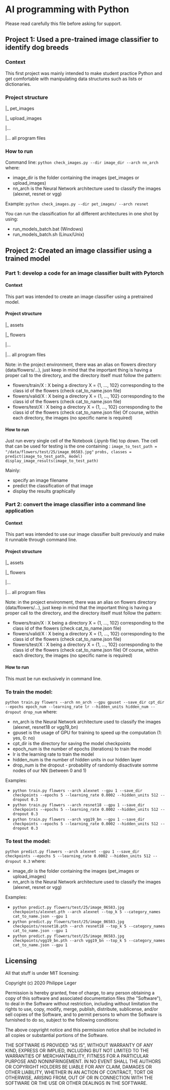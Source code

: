# AI programming with Python

Please read carefully this file before asking for support.

## Project 1: Used a pre-trained image classifier to identify dog breeds
  
### Context

This first project was mainly intended to make student practice Python and get comfortable with manipulating data structures such as lists or dictionaries.

### Project structure

|_ pet_images

|_ upload_images

|...

|... all program files

### How to run

Command line:
`python check_images.py --dir image_dir --arch nn_arch`
where:
* image_dir is the folder containing the images (pet_images or upload_images)
* nn_arch is the Neural Network architecture used to classify the images (alexnet, resnet or vgg)

Example:
`python check_images.py --dir pet_images/ --arch resnet`

You can run the classification for all different architectures  in one shot by using:
* run_models_batch.bat (Windows)
* run_models_batch.sh (Linux/Unix)

## Project 2: Created an image classifier using a trained model

### Part 1: develop a code for an image classifier built with Pytorch

#### Context

This part was intended to create an image classifier using a pretrained model.

#### Project structure

|_ assets

|_ flowers

|...

|... all program files

Note: in the project environment, there was an alias on flowers directory (data/flowers/...), just keep in mind that the important thing is having a proper call to the directory, and the directory itself must follow the pattern:
* flowers/train/X : X being a directory X = {1, ..., 102} corresponding to the class id of the flowers (check cat_to_name.json file)
* flowers/valid/X : X being a directory X = {1, ..., 102} corresponding to the class id of the flowers (check cat_to_name.json file)
* flowers/test/X : X being a directory X = {1, ..., 102} corresponding to the class id of the flowers (check cat_to_name.json file)
Of course, within each directory, the images (no specific name is required)

#### How to run

Just run every single cell of the Notebook (.ipynb file) top down.
The cell that can be used for testing is the one containing :
`image_to_test_path = "/data/flowers/test/25/image_06583.jpg"`
`probs, classes = predict(image_to_test_path, model)`
`display_image_results(image_to_test_path)`

Mainly:
* specify an image filename
* predict the classification of that image
* display the results graphically

### Part 2: convert the image classifier into a command line application

#### Context

This part was intended to use our image classifier built previously and make it runnable through command line.

#### Project structure

|_ assets

|_ flowers

|...

|... all program files

Note: in the project environment, there was an alias on flowers directory (data/flowers/...), just keep in mind that the important thing is having a proper call to the directory, and the directory itself must follow the pattern:
* flowers/train/X : X being a directory X = {1, ..., 102} corresponding to the class id of the flowers (check cat_to_name.json file)
* flowers/valid/X : X being a directory X = {1, ..., 102} corresponding to the class id of the flowers (check cat_to_name.json file)
* flowers/test/X : X being a directory X = {1, ..., 102} corresponding to the class id of the flowers (check cat_to_name.json file)
Of course, within each directory, the images (no specific name is required)

#### How to run

This must be run exclusively in command line.

### To train the model:

`python train.py flowers --arch nn_arch --gpu gpuset --save_dir cpt_dir --epochs epoch_num --learning_rate lr --hidden_units hidden_num --dropout drop_num`
where:
* nn_arch is the Neural Network architecture used to classify the images (alexnet, resnet18 or vgg19_bn)
* gpuset is the usage of GPU for training to speed up the computation (1: yes, 0: no)
* cpt_dir is the directory for saving the model checkpoints
* epoch_num is the number of epochs (iterations) to train the model
* lr is the learning rate to train the model
* hidden_num is the number of hidden units in our hidden layer
* drop_num is the dropout - probability of randomly disactivate somme nodes of our NN (between 0 and 1)

Examples:
* `python train.py flowers --arch alexnet --gpu 1 --save_dir checkpoints --epochs 5 --learning_rate 0.0002 --hidden_units 512 --dropout 0.3`
* `python train.py flowers --arch resnet18 --gpu 1 --save_dir checkpoints --epochs 5 --learning_rate 0.0002 --hidden_units 512 --dropout 0.3`
* `python train.py flowers --arch vgg19_bn --gpu 1 --save_dir checkpoints --epochs 5 --learning_rate 0.0002 --hidden_units 512 --dropout 0.3`

### To test the model:

`python predict.py flowers --arch alexnet --gpu 1 --save_dir checkpoints --epochs 5 --learning_rate 0.0002 --hidden_units 512 --dropout 0.3`
where:
* image_dir is the folder containing the images (pet_images or upload_images)
* nn_arch is the Neural Network architecture used to classify the images (alexnet, resnet or vgg)

Examples:
* `python predict.py flowers/test/25/image_06583.jpg checkpoints/alexnet.pth --arch alexnet --top_k 5 --category_names cat_to_name.json --gpu 1`
* `python predict.py flowers/test/25/image_06583.jpg checkpoints/resnet18.pth --arch resnet18 --top_k 5 --category_names cat_to_name.json --gpu 1`
* `python predict.py flowers/test/25/image_06583.jpg checkpoints/vgg19_bn.pth --arch vgg19_bn --top_k 5 --category_names cat_to_name.json --gpu 1`


## Licensing
All that stuff is under MIT licensing:

Copyright (c) 2020 Philippe Leger

Permission is hereby granted, free of charge, to any person obtaining a copy
of this software and associated documentation files (the "Software"), to deal
in the Software without restriction, including without limitation the rights
to use, copy, modify, merge, publish, distribute, sublicense, and/or sell
copies of the Software, and to permit persons to whom the Software is
furnished to do so, subject to the following conditions:

The above copyright notice and this permission notice shall be included in all
copies or substantial portions of the Software.

THE SOFTWARE IS PROVIDED "AS IS", WITHOUT WARRANTY OF ANY KIND, EXPRESS OR
IMPLIED, INCLUDING BUT NOT LIMITED TO THE WARRANTIES OF MERCHANTABILITY,
FITNESS FOR A PARTICULAR PURPOSE AND NONINFRINGEMENT. IN NO EVENT SHALL THE
AUTHORS OR COPYRIGHT HOLDERS BE LIABLE FOR ANY CLAIM, DAMAGES OR OTHER
LIABILITY, WHETHER IN AN ACTION OF CONTRACT, TORT OR OTHERWISE, ARISING FROM,
OUT OF OR IN CONNECTION WITH THE SOFTWARE OR THE USE OR OTHER DEALINGS IN THE
SOFTWARE.
